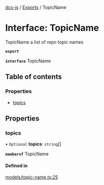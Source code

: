 [dcs-js](../README.md) / [Exports](../modules.md) / TopicName

# Interface: TopicName

TopicName a list of repo topic names

**`export`**

**`interface`** TopicName

## Table of contents

### Properties

- [topics](TopicName.md#topics)

## Properties

### <a id="topics" name="topics"></a> topics

• `Optional` **topics**: `string`[]

**`memberof`** TopicName

#### Defined in

[models/topic-name.ts:25](https://github.com/unfoldingWord/dcs-js/blob/c677a54/models/topic-name.ts#L25)
